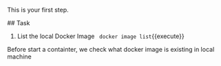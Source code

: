 This is your first step.

## Task

1. List the local Docker Image
`
docker image list`{{execute}}

Before start a containter, we check what docker image is existing in local machine

